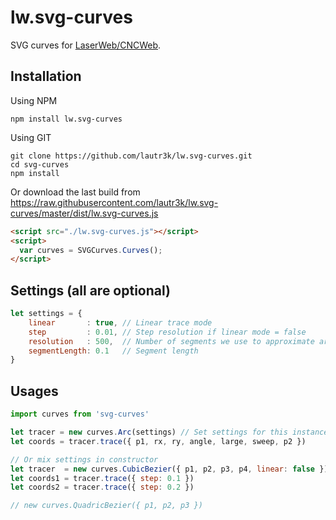 # lw.svg-curves
SVG curves for [LaserWeb/CNCWeb](https://github.com/LaserWeb/LaserWeb4).

## Installation
Using NPM
```
npm install lw.svg-curves
```

Using GIT
```
git clone https://github.com/lautr3k/lw.svg-curves.git
cd svg-curves
npm install
```

Or download the last build from https://raw.githubusercontent.com/lautr3k/lw.svg-curves/master/dist/lw.svg-curves.js
```html
<script src="./lw.svg-curves.js"></script>
<script>
  var curves = SVGCurves.Curves();
</script>
```

## Settings (all are optional)
```javascript
let settings = {
    linear       : true, // Linear trace mode
    step         : 0.01, // Step resolution if linear mode = false
    resolution   : 500,  // Number of segments we use to approximate arc length
    segmentLength: 0.1   // Segment length
}
```

## Usages
```javascript
import curves from 'svg-curves'

let tracer = new curves.Arc(settings) // Set settings for this instance
let coords = tracer.trace({ p1, rx, ry, angle, large, sweep, p2 })

// Or mix settings in constructor
let tracer  = new curves.CubicBezier({ p1, p2, p3, p4, linear: false })
let coords1 = tracer.trace({ step: 0.1 })
let coords2 = tracer.trace({ step: 0.2 })

// new curves.QuadricBezier({ p1, p2, p3 })
```
